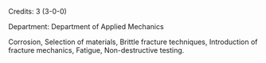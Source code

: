 Credits: 3 (3-0-0)

Department: Department of Applied Mechanics

Corrosion, Selection of materials, Brittle fracture techniques, Introduction of fracture mechanics, Fatigue, Non-destructive testing.